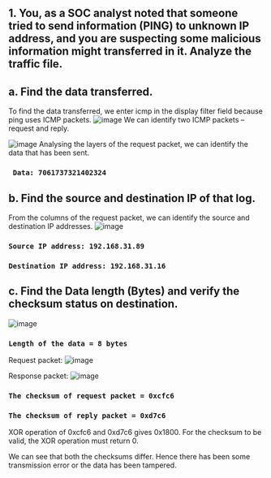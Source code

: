 ## **1. You, as a SOC analyst noted that someone tried to send information (PING) to unknown IP address, and you are suspecting some malicious information might transferred in it. Analyze the traffic file.**


## **a. Find the data transferred.**

To find the data transferred, we enter icmp in the display filter field because ping uses ICMP packets.
![image](https://github.com/user-attachments/assets/6e65c901-0d5e-41de-9084-c76b9e71e972)
We can identify two ICMP packets – request and reply.

![image](https://github.com/user-attachments/assets/4a5d7108-bdc5-4e1d-8632-2a030562aa3a)
Analysing the layers of the request packet, we can identify the data that has been sent.

### ``` Data: 7061737321402324```

## **b. Find the source and destination IP of that log.**

From the columns of the request packet, we can identify the source and destination IP
addresses.
![image](https://github.com/user-attachments/assets/ae181d9f-b981-4215-b43d-bf399fe85bed)

### ```Source IP address: 192.168.31.89```
### ```Destination IP address: 192.168.31.16```

## **c. Find the Data length (Bytes) and verify the checksum status on destination.**

![image](https://github.com/user-attachments/assets/5655055f-0899-42cb-ad67-1eb5142ec8eb)

### ```Length of the data = 8 bytes```

Request packet:
![image](https://github.com/user-attachments/assets/11676423-63a9-44b1-9395-9e422c7f02cb)

Response packet:
![image](https://github.com/user-attachments/assets/18a1c887-dd62-4b3e-9344-cf150dd26ce0)

### ```The checksum of request packet = 0xcfc6```
### ```The checksum of reply packet = 0xd7c6```

XOR operation of 0xcfc6 and 0xd7c6 gives 0x1800. For the checksum to be valid, the XOR operation must return 0.

We can see that both the checksums differ. Hence there has been some transmission error or the data has been tampered.


